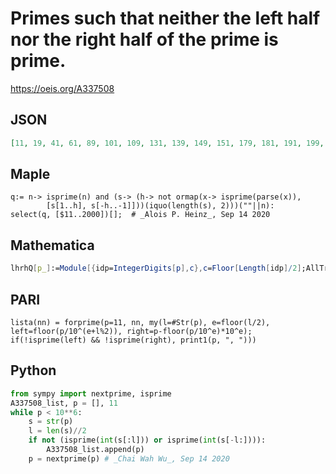 # Primes such that neither the left half nor the right half of the prime is prime\.
https://oeis.org/A337508
## JSON
```JSON
[11, 19, 41, 61, 89, 101, 109, 131, 139, 149, 151, 179, 181, 191, 199, 401, 409, 419, 421, 431, 439, 449, 461, 479, 491, 499, 601, 619, 631, 641, 659, 661, 691, 809, 811, 821, 829, 839, 859, 881, 911, 919, 929, 941, 971, 991, 1009, 1021, 1033, 1039, 1049, 1051]
```
## Maple
```Maple
q:= n-> isprime(n) and (s-> (h-> not ormap(x-> isprime(parse(x)),
        [s[1..h], s[-h..-1]]))(iquo(length(s), 2)))(""||n):
select(q, [$11..2000])[];  # _Alois P. Heinz_, Sep 14 2020
```
## Mathematica
```Mathematica
lhrhQ[p_]:=Module[{idp=IntegerDigits[p],c},c=Floor[Length[idp]/2];AllTrue[ {FromDigits[ Take[idp,c]],FromDigits[Take[idp,-c]]},!PrimeQ[#]&]]; Select[Prime[Range[5,200]],lhrhQ] (* _Harvey P. Dale_, Aug 09 2023 *)
```
## PARI
```PARI
lista(nn) = forprime(p=11, nn, my(l=#Str(p), e=floor(l/2), left=floor(p/10^(e+l%2)), right=p-floor(p/10^e)*10^e); if(!isprime(left) && !isprime(right), print1(p, ", ")))
```
## Python
```Python
from sympy import nextprime, isprime
A337508_list, p = [], 11
while p < 10**6:
    s = str(p)
    l = len(s)//2
    if not (isprime(int(s[:l])) or isprime(int(s[-l:]))):
        A337508_list.append(p)
    p = nextprime(p) # _Chai Wah Wu_, Sep 14 2020
```
